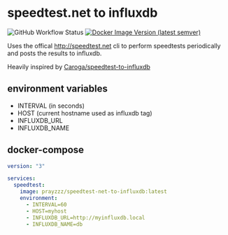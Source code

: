 # speedtest.net to influxdb

![GitHub Workflow Status](https://img.shields.io/github/workflow/status/prayzzz/speedtest-net-to-influxdb/release)
[![Docker Image Version (latest semver)](https://img.shields.io/docker/v/prayzzz/speedtest-net-to-influxdb?sort=semver)](https://hub.docker.com/r/prayzzz/speedtest-net-to-influxdb)

Uses the offical http://speedtest.net cli to perform speedtests periodically and posts the results to influxdb.

Heavily inspired by [Caroga/speedtest-to-influxdb](https://github.com/Caroga/speedtest-to-influxdb)

## environment variables
- INTERVAL (in seconds)
- HOST (current hostname used as influxdb tag)
- INFLUXDB_URL
- INFLUXDB_NAME

## docker-compose

```yaml
version: "3"

services:
  speedtest:
    image: prayzzz/speedtest-net-to-influxdb:latest
    environment:
      - INTERVAL=60
      - HOST=myhost
      - INFLUXDB_URL=http://myinfluxdb.local
      - INFLUXDB_NAME=db
```